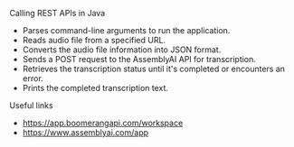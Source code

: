 Calling REST APIs in Java
- Parses command-line arguments to run the application.
- Reads audio file from a specified URL.
- Converts the audio file information into JSON format.
- Sends a POST request to the AssemblyAI API for transcription.
- Retrieves the transcription status until it's completed or encounters an error.
- Prints the completed transcription text.

Useful links
- https://app.boomerangapi.com/workspace
- https://www.assemblyai.com/app
